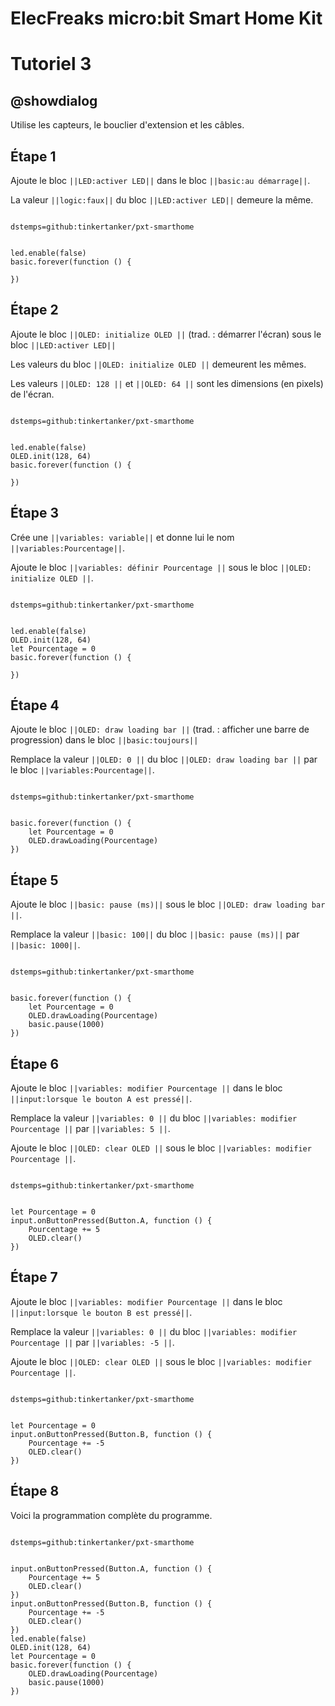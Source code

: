 # ElecFreaks micro:bit Smart Home Kit

# Tutoriel 3

## @showdialog

Utilise les capteurs, le bouclier d'extension et les câbles.

## Étape 1

Ajoute le bloc ``||LED:activer LED||`` dans le bloc ``||basic:au démarrage||``.

La valeur ``||logic:faux||`` du bloc ``||LED:activer LED||`` demeure la même.

```package

dstemps=github:tinkertanker/pxt-smarthome

```

```blocks

led.enable(false)
basic.forever(function () {
	
})

```

## Étape 2

Ajoute le bloc ``||OLED: initialize OLED ||`` (trad. : démarrer l'écran) sous le bloc ``||LED:activer LED||``

Les valeurs du bloc ``||OLED: initialize OLED ||`` demeurent les mêmes.

Les valeurs ``||OLED: 128 ||`` et ``||OLED: 64 ||`` sont les dimensions (en pixels) de l'écran.

```package

dstemps=github:tinkertanker/pxt-smarthome

```

```blocks

led.enable(false)
OLED.init(128, 64)
basic.forever(function () {
	
})

```

## Étape 3

Crée une ``||variables: variable||`` et donne lui le nom ``||variables:Pourcentage||``.

Ajoute le bloc ``||variables: définir Pourcentage ||`` sous le bloc ``||OLED: initialize OLED ||``. 

```package

dstemps=github:tinkertanker/pxt-smarthome

```

```blocks

led.enable(false)
OLED.init(128, 64)
let Pourcentage = 0
basic.forever(function () {
	
})

```

## Étape 4

Ajoute le bloc ``||OLED: draw loading bar ||`` (trad. : afficher une barre de progression) dans le bloc ``||basic:toujours||``

Remplace la valeur ``||OLED: 0 ||`` du bloc ``||OLED: draw loading bar ||`` par le bloc ``||variables:Pourcentage||``.

```package

dstemps=github:tinkertanker/pxt-smarthome

```

```blocks

basic.forever(function () {
    let Pourcentage = 0
    OLED.drawLoading(Pourcentage)
})

```

## Étape 5

Ajoute le bloc ``||basic: pause (ms)||`` sous le bloc ``||OLED: draw loading bar ||``.

Remplace la valeur  ``||basic: 100||`` du bloc ``||basic: pause (ms)||`` par ``||basic: 1000||``.

```package

dstemps=github:tinkertanker/pxt-smarthome

```

```blocks

basic.forever(function () {
    let Pourcentage = 0
    OLED.drawLoading(Pourcentage)
    basic.pause(1000)
})

```

## Étape 6

Ajoute le bloc ``||variables: modifier Pourcentage ||`` dans le bloc ``||input:lorsque le bouton A est pressé||``.

Remplace la valeur ``||variables: 0 ||`` du bloc ``||variables: modifier Pourcentage ||`` par ``||variables: 5 ||``.

Ajoute le bloc ``||OLED: clear OLED ||`` sous le bloc ``||variables: modifier Pourcentage ||``.

```package

dstemps=github:tinkertanker/pxt-smarthome

```

```blocks

let Pourcentage = 0
input.onButtonPressed(Button.A, function () {
    Pourcentage += 5
    OLED.clear()
})

```

## Étape 7

Ajoute le bloc ``||variables: modifier Pourcentage ||`` dans le bloc ``||input:lorsque le bouton B est pressé||``.

Remplace la valeur ``||variables: 0 ||`` du bloc ``||variables: modifier Pourcentage ||`` par ``||variables: -5 ||``.

Ajoute le bloc ``||OLED: clear OLED ||`` sous le bloc ``||variables: modifier Pourcentage ||``.

```package

dstemps=github:tinkertanker/pxt-smarthome

```

```blocks

let Pourcentage = 0
input.onButtonPressed(Button.B, function () {
    Pourcentage += -5
    OLED.clear()
})

```

## Étape 8

Voici la programmation complète du programme.

```package

dstemps=github:tinkertanker/pxt-smarthome

```

```blocks

input.onButtonPressed(Button.A, function () {
    Pourcentage += 5
    OLED.clear()
})
input.onButtonPressed(Button.B, function () {
    Pourcentage += -5
    OLED.clear()
})
led.enable(false)
OLED.init(128, 64)
let Pourcentage = 0
basic.forever(function () {
    OLED.drawLoading(Pourcentage)
    basic.pause(1000)
})


```
